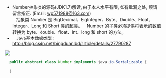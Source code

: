 * Number抽象类的源码(JDK1.7)解读, 由于本人水平有限, 如有纰漏之处, 烦请留言指正. (Email: wp571988@163.com)   
  &nbsp;&nbsp; 抽象类 Number 是 BigDecimal、BigInteger、Byte、Double、Float、Integer、Long 和 Short 类的超类。
  &nbsp;&nbsp; Number 的子类必须提供将表示的数值转换为 byte、double、float、int、long 和 short 的方法。
* &nbsp;&nbsp; Java基本数据类型：&nbsp; <http://blog.csdn.net/bingduanlbd/article/details/27790287>
 <p><img src="http://images.cnblogs.com/cnblogs_com/wp5719/831982/o_JavaDataType.png" /></p>

```java
  public abstract class Number implements java.io.Serializable {
    
  }
```
